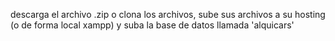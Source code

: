 descarga el archivo .zip o clona los archivos, sube sus archivos a su hosting (o de forma local xampp) y suba la base de datos llamada 'alquicars'
